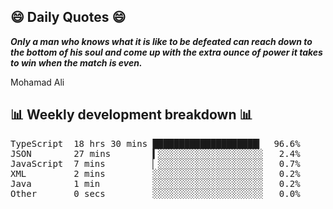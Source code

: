 ## 😄 Daily Quotes 😄

_**Only a man who knows what it is like to be defeated can reach down to the bottom of his soul and come up with the extra ounce of power it takes to win when the match is even.**_

Mohamad Ali



## 📊 Weekly development breakdown 📊

<pre>TypeScript  18 hrs 30 mins ████████████████████▎  96.6%
JSON        27 mins        ▍░░░░░░░░░░░░░░░░░░░░   2.4%
JavaScript  7 mins         ▏░░░░░░░░░░░░░░░░░░░░   0.7%
XML         2 mins         ░░░░░░░░░░░░░░░░░░░░░   0.2%
Java        1 min          ░░░░░░░░░░░░░░░░░░░░░   0.2%
Other       0 secs         ░░░░░░░░░░░░░░░░░░░░░   0.0%</pre>